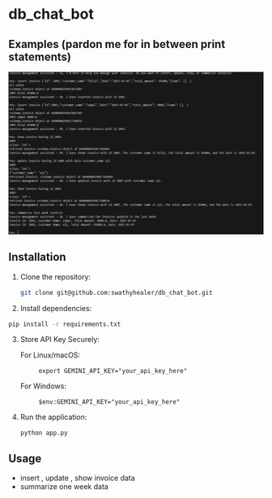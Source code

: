 # db_chat_bot

## Examples (pardon me for in between print statements)
![chats](./chats.png)
## Installation
1. Clone the repository:
   ```bash
   git clone git@github.com:swathyhealer/db_chat_bot.git
   ```
2.  Install dependencies:
   ```bash
   pip install -r requirements.txt
   ```
3. Store API Key Securely:

    For Linux/macOS:
    
            export GEMINI_API_KEY="your_api_key_here"

    For Windows:
            
            $env:GEMINI_API_KEY="your_api_key_here"

4. Run the application:
   ```bash
   python app.py
   ```

## Usage
- insert , update , show invoice data
- summarize one week data
